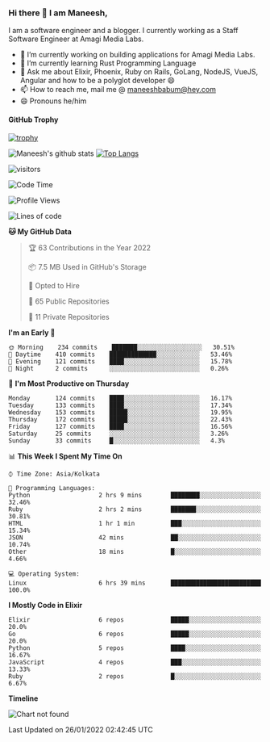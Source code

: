 ### Hi there 👋 I am Maneesh,

I am a software engineer and a blogger. I currently working as a Staff Software Engineer at Amagi Media Labs.


- 🔭 I’m currently working on building applications for Amagi Media Labs.
- 🌱 I’m currently learning Rust Programming Language
- 💬 Ask me about Elixir, Phoenix, Ruby on Rails, GoLang, NodeJS, VueJS, Angular and how to be a polyglot developer 😄
- 📫 How to reach me, mail me @ maneeshbabum@hey.com
- 😄 Pronouns he/him

#### GitHub Trophy
[![trophy](https://github-profile-trophy.vercel.app/?username=mbm-c)](https://github.com/ryo-ma/github-profile-trophy)

![Maneesh's github stats](https://github-readme-stats.vercel.app/api?username=mbm-c&show_icons=true)
[![Top Langs](https://github-readme-stats.vercel.app/api/top-langs/?username=mbm-c)](https://github.com/anuraghazra/github-readme-stats)


![visitors](https://visitor-badge.glitch.me/badge?page_id=maneeshbabu.maneeshbabu)

<!--START_SECTION:waka-->
![Code Time](http://img.shields.io/badge/Code%20Time-438%20hrs%2026%20mins-blue)

![Profile Views](http://img.shields.io/badge/Profile%20Views-2-blue)

![Lines of code](https://img.shields.io/badge/From%20Hello%20World%20I%27ve%20Written-282%20Thousand%20lines%20of%20code-blue)

**🐱 My GitHub Data** 

> 🏆 63 Contributions in the Year 2022
 > 
> 📦 7.5 MB Used in GitHub's Storage 
 > 
> 💼 Opted to Hire
 > 
> 📜 65 Public Repositories 
 > 
> 🔑 11 Private Repositories  
 > 
**I'm an Early 🐤** 

```text
🌞 Morning    234 commits    ███████░░░░░░░░░░░░░░░░░░   30.51% 
🌆 Daytime    410 commits    █████████████░░░░░░░░░░░░   53.46% 
🌃 Evening    121 commits    ████░░░░░░░░░░░░░░░░░░░░░   15.78% 
🌙 Night      2 commits      ░░░░░░░░░░░░░░░░░░░░░░░░░   0.26%

```
📅 **I'm Most Productive on Thursday** 

```text
Monday       124 commits    ████░░░░░░░░░░░░░░░░░░░░░   16.17% 
Tuesday      133 commits    ████░░░░░░░░░░░░░░░░░░░░░   17.34% 
Wednesday    153 commits    █████░░░░░░░░░░░░░░░░░░░░   19.95% 
Thursday     172 commits    █████░░░░░░░░░░░░░░░░░░░░   22.43% 
Friday       127 commits    ████░░░░░░░░░░░░░░░░░░░░░   16.56% 
Saturday     25 commits     ░░░░░░░░░░░░░░░░░░░░░░░░░   3.26% 
Sunday       33 commits     █░░░░░░░░░░░░░░░░░░░░░░░░   4.3%

```


📊 **This Week I Spent My Time On** 

```text
⌚︎ Time Zone: Asia/Kolkata

💬 Programming Languages: 
Python                   2 hrs 9 mins        ████████░░░░░░░░░░░░░░░░░   32.46% 
Ruby                     2 hrs 2 mins        ███████░░░░░░░░░░░░░░░░░░   30.81% 
HTML                     1 hr 1 min          ███░░░░░░░░░░░░░░░░░░░░░░   15.34% 
JSON                     42 mins             ██░░░░░░░░░░░░░░░░░░░░░░░   10.74% 
Other                    18 mins             █░░░░░░░░░░░░░░░░░░░░░░░░   4.66%

💻 Operating System: 
Linux                    6 hrs 39 mins       █████████████████████████   100.0%

```

**I Mostly Code in Elixir** 

```text
Elixir                   6 repos             █████░░░░░░░░░░░░░░░░░░░░   20.0% 
Go                       6 repos             █████░░░░░░░░░░░░░░░░░░░░   20.0% 
Python                   5 repos             ████░░░░░░░░░░░░░░░░░░░░░   16.67% 
JavaScript               4 repos             ███░░░░░░░░░░░░░░░░░░░░░░   13.33% 
Ruby                     2 repos             █░░░░░░░░░░░░░░░░░░░░░░░░   6.67%

```


**Timeline**

![Chart not found](https://raw.githubusercontent.com/mbm-c/mbm-c/master/charts/bar_graph.png) 


 Last Updated on 26/01/2022 02:42:45 UTC
<!--END_SECTION:waka-->

<!--
**maneeshbabu/maneeshbabu** is a ✨ _special_ ✨ repository because its `README.md` (this file) appears on your GitHub profile.

Here are some ideas to get you started:

- 🔭 I’m currently working on ...
- 🌱 I’m currently learning ...
- 👯 I’m looking to collaborate on ...
- 🤔 I’m looking for help with ...
- 💬 Ask me about ...
- 📫 How to reach me: ...
- 😄 Pronouns: ...
- ⚡ Fun fact: ...
-->
